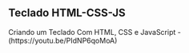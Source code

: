## Teclado HTML-CSS-JS
<p>Criando um Teclado Com HTML, CSS e JavaScript - (https://youtu.be/PIdNP6qoMoA)</p>

